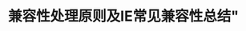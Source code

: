 ---
layout: post
title: 兼容性处理原则及IE常见兼容性总结"
keyword: "IE兼容性,兼容性处理原则"
description: "兼容性处理原则及IE常见兼容性总结"
category: code
tags: [兼容性,css,html]
---